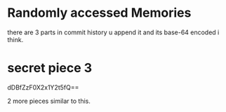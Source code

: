  # Randomly accessed Memories
 
  there are 3 parts in commit history u append it and its base-64 encoded i think.


  # secret piece 3
  dDBfZzF0X2x1Y2t5fQ==

  2 more pieces similar to this.



